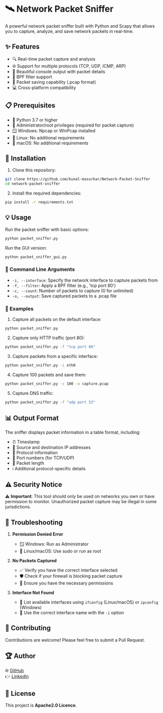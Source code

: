 # 🛰️ Network Packet Sniffer

A powerful network packet sniffer built with Python and Scapy that allows you to capture, analyze, and save network packets in real-time.

## ✨ Features

- 🔍 Real-time packet capture and analysis
- 🌐 Support for multiple protocols (TCP, UDP, ICMP, ARP)
- 🎨 Beautiful console output with packet details
- 🔧 BPF filter support
- 💾 Packet saving capability (.pcap format)
- 💻 Cross-platform compatibility

## 📋 Prerequisites

- 🐍 Python 3.7 or higher
- 🔑 Administrator/root privileges (required for packet capture)
- 🪟 Windows: Npcap or WinPcap installed
- 🐧 Linux: No additional requirements
- 🍎 macOS: No additional requirements

## 🚀 Installation

1. Clone this repository:
```bash
git clone https://github.com/kunal-masurkar/Network-Packet-Sniffer
cd network-packet-sniffer
```

2. Install the required dependencies:
```bash
pip install -r requirements.txt
```

## 💡 Usage

Run the packet sniffer with basic options:
```bash
python packet_sniffer.py
```

Run the GUI version:
```bash
python packet_sniffer_gui.py
```

### 🔧 Command Line Arguments

- `-i, --interface`: Specify the network interface to capture packets from
- `-f, --filter`: Apply a BPF filter (e.g., 'tcp port 80')
- `-c, --count`: Number of packets to capture (0 for unlimited)
- `-o, --output`: Save captured packets to a .pcap file

### 📝 Examples

1. Capture all packets on the default interface:
```bash
python packet_sniffer.py
```

2. Capture only HTTP traffic (port 80):
```bash
python packet_sniffer.py -f "tcp port 80"
```

3. Capture packets from a specific interface:
```bash
python packet_sniffer.py -i eth0
```

4. Capture 100 packets and save them:
```bash
python packet_sniffer.py -c 100 -o capture.pcap
```

5. Capture DNS traffic:
```bash
python packet_sniffer.py -f "udp port 53"
```

## 📊 Output Format

The sniffer displays packet information in a table format, including:
- ⏰ Timestamp
- 📡 Source and destination IP addresses
- 🔌 Protocol information
- 🔢 Port numbers (for TCP/UDP)
- 📏 Packet length
- ℹ️ Additional protocol-specific details

## ⚠️ Security Notice

⚠️ **Important**: This tool should only be used on networks you own or have permission to monitor. Unauthorized packet capture may be illegal in some jurisdictions.

## 🔧 Troubleshooting

1. **Permission Denied Error**
   - 🪟 Windows: Run as Administrator
   - 🐧 Linux/macOS: Use sudo or run as root

2. **No Packets Captured**
   - ✅ Verify you have the correct interface selected
   - 🛡️ Check if your firewall is blocking packet capture
   - 🔑 Ensure you have the necessary permissions

3. **Interface Not Found**
   - 📡 List available interfaces using `ifconfig` (Linux/macOS) or `ipconfig` (Windows)
   - 🔧 Use the correct interface name with the `-i` option

## 🤝 Contributing

Contributions are welcome! Please feel free to submit a Pull Request.

## 🏆 Author

🌐 [GitHub](https://github.com/kunal-masurkar) <br> 👉 [LinkedIn](https://linkedin.com/in/kunal-masurkar-8494a123a)

## 📄 License

This project is **Apache2.0 Licence**. 
